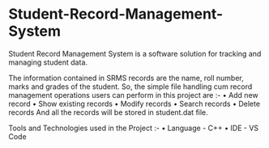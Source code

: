 # Student-Record-Management-System

Student Record Management System is a software solution for tracking and managing student data.

The information contained in SRMS records are the name, roll number, marks and grades of the student. So, the simple file handling cum record management operations users can perform in this project are :-
•	Add new record
•	Show existing records
•	Modify records
•	Search records
•	Delete records
And all the records will be stored in student.dat file.

Tools and Technologies used in the Project :-
•	Language - C++
•	IDE - VS Code


